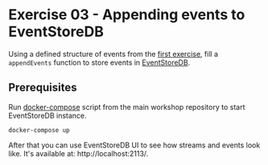 # Exercise 03 - Appending events to EventStoreDB

Using a defined structure of events from the [first exercise](../../e01_events_definition), fill a `appendEvents` function to store events in [EventStoreDB](https://developers.eventstore.com/clients/grpc/).

## Prerequisites
Run [docker-compose](../../../../../../../../docker-compose.yml) script from the main workshop repository to start EventStoreDB instance.

```shell
docker-compose up
```

After that you can use EventStoreDB UI to see how streams and events look like. It's available at: http://localhost:2113/.
